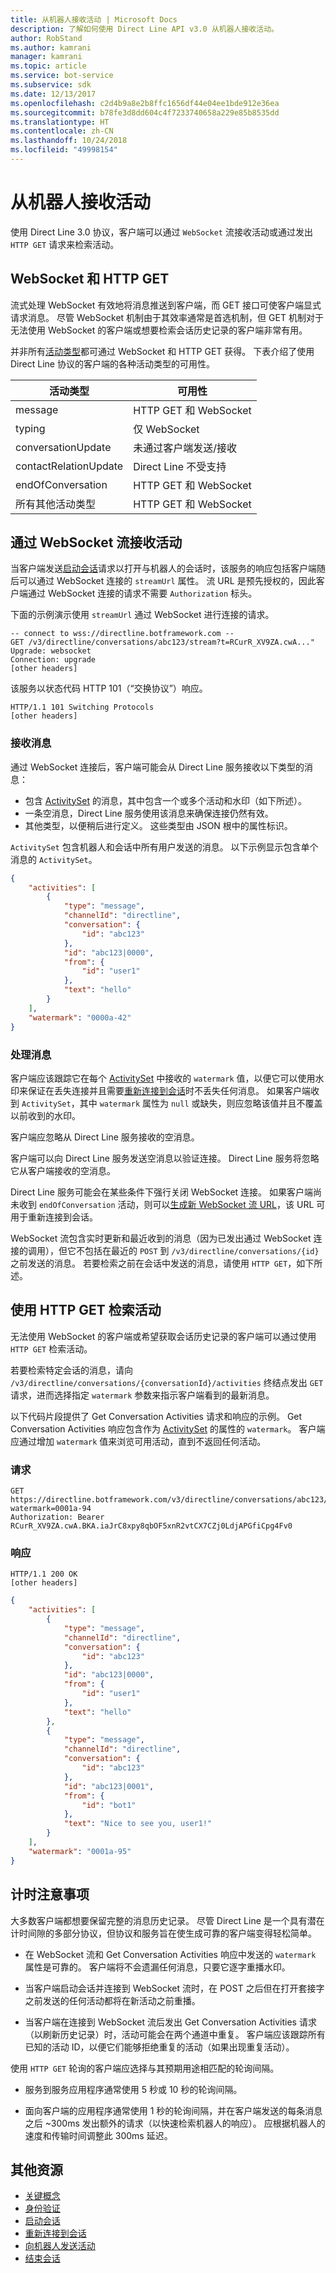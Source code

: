 ```yaml
---
title: 从机器人接收活动 | Microsoft Docs
description: 了解如何使用 Direct Line API v3.0 从机器人接收活动。
author: RobStand
ms.author: kamrani
manager: kamrani
ms.topic: article
ms.service: bot-service
ms.subservice: sdk
ms.date: 12/13/2017
ms.openlocfilehash: c2d4b9a8e2b8ffc1656df44e04ee1bde912e36ea
ms.sourcegitcommit: b78fe3d8dd604c4f7233740658a229e85b8535dd
ms.translationtype: HT
ms.contentlocale: zh-CN
ms.lasthandoff: 10/24/2018
ms.locfileid: "49998154"
---
```

# <a name="receive-activities-from-the-bot"></a>从机器人接收活动

使用 Direct Line 3.0 协议，客户端可以通过 `WebSocket` 流接收活动或通过发出 `HTTP GET` 请求来检索活动。 

## <a name="websocket-vs-http-get"></a>WebSocket 和 HTTP GET

流式处理 WebSocket 有效地将消息推送到客户端，而 GET 接口可使客户端显式请求消息。 尽管 WebSocket 机制由于其效率通常是首选机制，但 GET 机制对于无法使用 WebSocket 的客户端或想要检索会话历史记录的客户端非常有用。 

并非所有[活动类型](bot-framework-rest-connector-activities.md)都可通过 WebSocket 和 HTTP GET 获得。 下表介绍了使用 Direct Line 协议的客户端的各种活动类型的可用性。

| 活动类型 | 可用性 | 
|----|----|
| message | HTTP GET 和 WebSocket |
| typing | 仅 WebSocket |
| conversationUpdate | 未通过客户端发送/接收 |
| contactRelationUpdate | Direct Line 不受支持 |
| endOfConversation | HTTP GET 和 WebSocket |
| 所有其他活动类型 | HTTP GET 和 WebSocket |

## <a id="connect-via-websocket"></a> 通过 WebSocket 流接收活动

当客户端发送[启动会话](bot-framework-rest-direct-line-3-0-start-conversation.md)请求以打开与机器人的会话时，该服务的响应包括客户端随后可以通过 WebSocket 连接的 `streamUrl` 属性。 流 URL 是预先授权的，因此客户端通过 WebSocket 连接的请求不需要 `Authorization` 标头。

下面的示例演示使用 `streamUrl` 通过 WebSocket 进行连接的请求。

```http
-- connect to wss://directline.botframework.com --
GET /v3/directline/conversations/abc123/stream?t=RCurR_XV9ZA.cwA..."
Upgrade: websocket
Connection: upgrade
[other headers]
```

该服务以状态代码 HTTP 101（“交换协议”）响应。

```http
HTTP/1.1 101 Switching Protocols
[other headers]
```

### <a name="receive-messages"></a>接收消息

通过 WebSocket 连接后，客户端可能会从 Direct Line 服务接收以下类型的消息：

- 包含 [ActivitySet](bot-framework-rest-direct-line-3-0-api-reference.md#activityset-object) 的消息，其中包含一个或多个活动和水印（如下所述）。
- 一条空消息，Direct Line 服务使用该消息来确保连接仍然有效。
- 其他类型，以便稍后进行定义。 这些类型由 JSON 根中的属性标识。

`ActivitySet` 包含机器人和会话中所有用户发送的消息。 以下示例显示包含单个消息的 `ActivitySet`。

```json
{
    "activities": [
        {
            "type": "message",
            "channelId": "directline",
            "conversation": {
                "id": "abc123"
            },
            "id": "abc123|0000",
            "from": {
                "id": "user1"
            },
            "text": "hello"
        }
    ],
    "watermark": "0000a-42"
}
```

### <a name="process-messages"></a>处理消息

客户端应该跟踪它在每个 [ActivitySet](bot-framework-rest-direct-line-3-0-api-reference.md#activityset-object) 中接收的 `watermark` 值，以便它可以使用水印来保证在丢失连接并且需要[重新连接到会话](bot-framework-rest-direct-line-3-0-reconnect-to-conversation.md)时不丢失任何消息。 如果客户端收到 `ActivitySet`，其中 `watermark` 属性为 `null` 或缺失，则应忽略该值并且不覆盖以前收到的水印。

客户端应忽略从 Direct Line 服务接收的空消息。

客户端可以向 Direct Line 服务发送空消息以验证连接。 Direct Line 服务将忽略它从客户端接收的空消息。

Direct Line 服务可能会在某些条件下强行关闭 WebSocket 连接。 如果客户端尚未收到 `endOfConversation` 活动，则可以[生成新 WebSocket 流 URL](bot-framework-rest-direct-line-3-0-reconnect-to-conversation.md)，该 URL 可用于重新连接到会话。 

WebSocket 流包含实时更新和最近收到的消息（因为已发出通过 WebSocket 连接的调用），但它不包括在最近的 `POST` 到 `/v3/directline/conversations/{id}` 之前发送的消息。 若要检索之前在会话中发送的消息，请使用 `HTTP GET`，如下所述。

## <a id="http-get"></a> 使用 HTTP GET 检索活动

无法使用 WebSocket 的客户端或希望获取会话历史记录的客户端可以通过使用 `HTTP GET` 检索活动。

若要检索特定会话的消息，请向 `/v3/directline/conversations/{conversationId}/activities` 终结点发出 `GET` 请求，进而选择指定 `watermark` 参数来指示客户端看到的最新消息。 

以下代码片段提供了 Get Conversation Activities 请求和响应的示例。 Get Conversation Activities 响应包含作为 [ActivitySet](bot-framework-rest-direct-line-3-0-api-reference.md#activityset-object) 的属性的 `watermark`。 客户端应通过增加 `watermark` 值来浏览可用活动，直到不返回任何活动。

### <a name="request"></a>请求

```http
GET https://directline.botframework.com/v3/directline/conversations/abc123/activities?watermark=0001a-94
Authorization: Bearer RCurR_XV9ZA.cwA.BKA.iaJrC8xpy8qbOF5xnR2vtCX7CZj0LdjAPGfiCpg4Fv0
```

### <a name="response"></a>响应

```http
HTTP/1.1 200 OK
[other headers]
```

```json
{
    "activities": [
        {
            "type": "message",
            "channelId": "directline",
            "conversation": {
                "id": "abc123"
            },
            "id": "abc123|0000",
            "from": {
                "id": "user1"
            },
            "text": "hello"
        }, 
        {
            "type": "message",
            "channelId": "directline",
            "conversation": {
                "id": "abc123"
            },
            "id": "abc123|0001",
            "from": {
                "id": "bot1"
            },
            "text": "Nice to see you, user1!"
        }
    ],
    "watermark": "0001a-95"
}
```

## <a name="timing-considerations"></a>计时注意事项

大多数客户端都想要保留完整的消息历史记录。 尽管 Direct Line 是一个具有潜在计时间隙的多部分协议，但协议和服务旨在使生成可靠的客户端变得轻松简单。

- 在 WebSocket 流和 Get Conversation Activities 响应中发送的 `watermark` 属性是可靠的。 客户端将不会遗漏任何消息，只要它逐字重播水印。

- 当客户端启动会话并连接到 WebSocket 流时，在 POST 之后但在打开套接字之前发送的任何活动都将在新活动之前重播。

- 当客户端在连接到 WebSocket 流后发出 Get Conversation Activities 请求（以刷新历史记录）时，活动可能会在两个通道中重复。 客户端应该跟踪所有已知的活动 ID，以便它们能够拒绝重复的活动（如果出现重复活动）。

使用 `HTTP GET` 轮询的客户端应选择与其预期用途相匹配的轮询间隔。

- 服务到服务应用程序通常使用 5 秒或 10 秒的轮询间隔。

- 面向客户端的应用程序通常使用 1 秒的轮询间隔，并在客户端发送的每条消息之后 ~300ms 发出额外的请求（以快速检索机器人的响应）。 应根据机器人的速度和传输时间调整此 300ms 延迟。

## <a name="additional-resources"></a>其他资源

- [关键概念](bot-framework-rest-direct-line-3-0-concepts.md)
- [身份验证](bot-framework-rest-direct-line-3-0-authentication.md)
- [启动会话](bot-framework-rest-direct-line-3-0-start-conversation.md)
- [重新连接到会话](bot-framework-rest-direct-line-3-0-reconnect-to-conversation.md)
- [向机器人发送活动](bot-framework-rest-direct-line-3-0-send-activity.md)
- [结束会话](bot-framework-rest-direct-line-3-0-end-conversation.md)